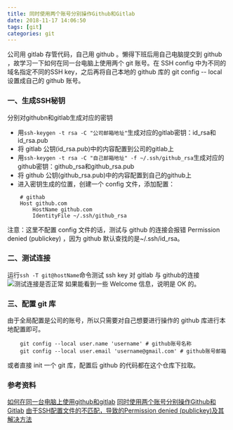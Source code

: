 ```yaml
---
title: 同时使用两个账号分别操作Github和Gitlab
date: 2018-11-17 14:06:50
tags: [git]
categories: git
---
```

公司用 gitlab 存管代码，自己用 github 。懒得下班后用自己电脑提交到 github ，故学习一下如何在同一台电脑上使用两个 git 账号。在 SSH config 中为不同的域名指定不同的SSH key，之后再将自己本地的 github 库的 git config -- local 设置成自己的 github 账号。
<!--more-->
### 一、生成SSH秘钥
分别对githubn和gitlab生成对应的密钥
* 用`ssh-keygen -t rsa -C "公司邮箱地址"`生成对应的gitlab密钥：id_rsa和id_rsa.pub
* 将 gitlab 公钥(id_rsa.pub)中的内容配置到公司的gitlab上
* 用`ssh-keygen -t rsa -C "自己邮箱地址" -f ~/.ssh/github_rsa`生成对应的github密钥：github_rsa和github_rsa.pub
* 将 github 公钥(github_rsa.pub)中的内容配置到自己的github上
* 进入密钥生成的位置，创建一个 config 文件，添加配置：
````
    # githab
    Host github.com
        HostName github.com
        IdentityFile ~/.ssh/github_rsa
````
注意：这里不配置 config 文件的话，测试与 github 的连接会报错 Permission denied (publickey) ，因为 github 默认查找的是~/.ssh/id_rsa。
### 二、测试连接
运行`ssh -T git@hostName`命令测试 ssh key 对 gitlab 与 github的连接
![测试连接是否正常](/test-ssh-connect.png)
如果能看到一些 Welcome 信息，说明是 OK 的。
### 三、配置 git 库
由于全局配置是公司的账号，所以只需要对自己想要进行操作的 github 库进行本地配置即可。
````
    git config --local user.name 'username' # github账号名称
    git config --local user.email 'username@gmail.com' # github账号邮箱
````
或者直接 init 一个 git 库，配置后 github 的代码都在这个仓库下拉取。

### 参考资料
[如何在同一台电脑上使用github和gitlab](https://segmentfault.com/a/1190000014626841?utm_source=channel-hottest)
[同时使用两个账号分别操作Github和Gitlab](https://blog.csdn.net/mycafe_/article/details/79231599)
[由于SSH配置文件的不匹配，导致的Permission denied (publickey)及其解决方法](http://www.cnblogs.com/lpdi/p/6816380.html)